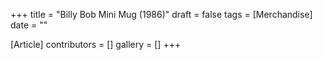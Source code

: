 +++
title = "Billy Bob Mini Mug (1986)"
draft = false
tags = [Merchandise]
date = ""

[Article]
contributors = []
gallery = []
+++